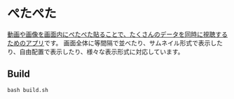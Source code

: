 # ぺたぺた

[動画や画像を画面内にぺたぺた貼ることで、たくさんのデータを同時に視聴するためのアプリ](https://marmooo.github.io/petapeta/)です。
画面全体に等間隔で並べたり、サムネイル形式で表示したり、自由配置で表示したり、様々な表示形式に対応しています。

## Build

```
bash build.sh
```
